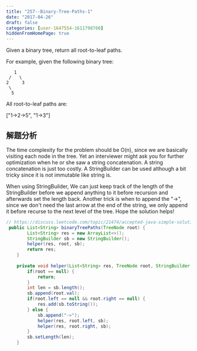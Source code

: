 ```yaml
---
title: "257--Binary-Tree-Paths-1"
date: "2017-04-26"
draft: false
categories: [user-1647554-1611798760]
hiddenFromHomePage: true
---
```

Given a binary tree, return all root-to-leaf paths.

For example, given the following binary tree:
```code 
   1
 /   \
2     3
 \
  5
```
All root-to-leaf paths are:

["1->2->5", "1->3"]
   
## 解题分析  
The time complexity for the problem should be O(n), since we are basically visiting each node in the tree. Yet an interviewer might ask you for further optimization when he or she saw a string concatenation. A string concatenation is just too costly. A StringBuilder can be used although a bit tricky since it is not immutable like string is.

When using StringBuilder, We can just keep track of the length of the StringBuilder before we append anything to it before recursion and afterwards set the length back. Another trick is when to append the "->", since we don't need the last arrow at the end of the string, we only append it before recurse to the next level of the tree. Hope the solution helps!

```java
// https://discuss.leetcode.com/topic/21474/accepted-java-simple-solution-in-8-lines/13
 public List<String> binaryTreePaths(TreeNode root) {
        List<String> res = new ArrayList<>();
        StringBuilder sb = new StringBuilder();
        helper(res, root, sb);
        return res;
    }
    
    private void helper(List<String> res, TreeNode root, StringBuilder sb) {
        if(root == null) {
            return;
        }
        int len = sb.length();
        sb.append(root.val);
        if(root.left == null && root.right == null) {
            res.add(sb.toString());
        } else {
            sb.append("->");
            helper(res, root.left, sb);
            helper(res, root.right, sb);
        }
        sb.setLength(len);
    }
```
